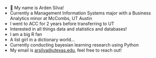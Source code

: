- 👋 My name is Arden Silva!
- Currently a Management Information Systems major with a Business Analytics minor at McCombs, UT Austin
- I went to ACC for 2 years before transferring to UT
- Interested in all things data and statistics and databases!
- I am a big R fan
- A list girl in a dictionary world...
- Currently conducting bayesian learning research using Python
- My email is arsilva@utexas.edu, feel free to reach out!
